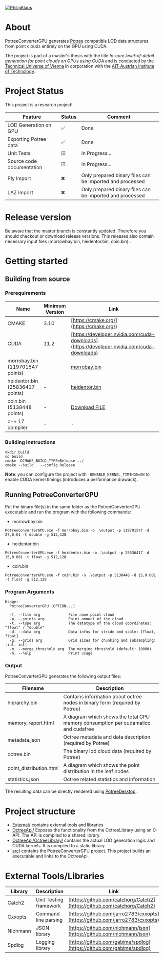 [![PhilipKlaus](https://circleci.com/gh/PhilipKlaus/octree-cuda.svg?style=svg&circle-token=80c3b9a5002f85c01d952c8f06abc9cfaaed5106)](https://app.circleci.com/pipelines/github/PhilipKlaus/octree-cuda)

# About

PotreeConverterGPU generates [Potree](https://github.com/potree/potree/) compatible LOD data structures from point clouds entirely on 
the GPU using CUDA. 

The project is part of a master's thesis with the title *In-core level-of-detail generation for point clouds
on GPUs using CUDA* and is conducted by the [Technical Universe of Vienna](https://www.cg.tuwien.ac.at/research/projects/Scanopy/) 
in corporation with the [AIT-Austrian Institute of Technology](https://www.ait.ac.at/en/).

# Project Status
This project is a research project!

| Feature                   | Status    | Comment                                                   |
|---------------------------|-----------|-----------------------------------------------------------|
| LOD Generation on GPU     | &#9989;   | Done                                                      |
| Exporting Potree data     | &#9989;   | Done                                                      |
| Unit Tests                | &#9745;   | In Progress...                                            |
| Source code documentation | &#9745;   | In Progress...                                            |
| Ply Import                | &#10060;  | Only prepared binary files can be imported and processed  |
| LAZ Import                | &#10060;  | Only prepared binary files can be imported and processed  |


# Release version
Be aware that the master branch is constantly updated. 
Therefore you should checkout or download release versions.
This releases also contain necessary input files (morrowbay.bin, heidentor.bin, coin.bin) .

# Getting started

## Building from source

### Prerequirements

| Name                            | Minimum Version   | Link                                                                                        |
| --------------------------------|-------------------| --------------------------------------------------------------------------------------------|
| CMAKE                           | 3.10              | [https://cmake.org/](https://cmake.org/)                                                    |
| CUDA                            | 11.2              | [https://developer.nvidia.com/cuda-downloads](https://developer.nvidia.com/cuda-downloads)  |
| morrobay.bin (119701547 points) |                   | [morrobay.bin](http://www.dreamcoder.at/potree/examples/morrobay/morrobay.bin)              |
| heidentor.bin (25836417 points) | -                 | [heidentor.bin](http://www.dreamcoder.at/potree/examples/heidentor/heidentor.bin)           |
| coin.bin (5138448 points)       | -                 | <a id="raw-url" href="http://www.dreamcoder.at/potree/examples/coin/coin.bin">Download FILE</a>|
| c++ 17 compiler                 | -                 | -                                                                                           |

### Building instructions
```
mkdir build
cd build
cmake -DCMAKE_BUILD_TYPE=Release ../
cmake --build . --config Release
```
**Note**: you can configure the project with ``-DENABLE_KERNEL_TIMINGS=ON`` to enable CUDA kernel timings (introduces a
performance drawack).

## Running PotreeConverterGPU
Put the binary file(s) in the same folder as the PotreeConverterGPU executable and run the program with the following
commands:

* morrowbay.bin 

``PotreeConverterGPU.exe -f morrobay.bin -o .\output -p 119701547 -d 27,0.01 -t double -g 512,128``
* heidentor.bin 

``PotreeConverterGPU.exe -f heidentor.bin -o .\output -p 25836417 -d 15,0.001 -t float -g 512,128``
* coin.bin 

``PotreeConverterGPU.exe -f coin.bin -o .\output -p 5138448 -d 15,0.001 -t float -g 512,128``

### Program Arguments
```
Usage:
  PotreeConverterGPU [OPTION...]

  -f, --file arg             File name point cloud
  -p, --points arg           Point amount of the cloud
  -t, --type arg             The datatype of the cloud coordinates: "float" / "double"
  -d, --data arg             Data infos for stride and scale: [float, float]
  -g, --grids arg            Grid sizes for chunking and subsampling: [int, int]
  -m, --merge_threshold arg  The merging threshold (default: 10000)
  -h, --help                 Print usage
```

### Output
PotreeConverterGPU generates the following output files:

| Filename                  | Description                                                                           | 
| --------------------------|---------------------------------------------------------------------------------------|
| hierarchy.bin             | Contains information about octree nodes in binary form (required by Potree)           | 
| memory_report.html        | A diagram which shows the total GPU memory consumption per cudamalloc and cudafree    |
| metadata.json             | Octree metadata and data description (required by Potree)                             |
| octree.bin                | The binary lod cloud data (required by Potree)                                        |
| point_distribution.html   | A diagram which shows the point distribution in the leaf nodes                        |
| statistics.json           | Octree related statistics and information        

The resulting data can be directly rendered using [PotreeDesktop](https://github.com/potree/PotreeDesktop). 

# Project structure
-  [External/](External/) contains external tools and libraries
-  [OctreeApi/](OctreeApi/) Exposes the functionality from the OctreeLibrary using an C-API. The API is compiled to a shared library.
-  [OctreeApi/OctreeLibrary/](OctreeApi/OctreeLibrary) contains the actual LOD generation logic and CUDA kernels. It is compiled to a static library.
-  [src/](src/) contains the PotreeConverterGPU project. This project builds an executable and links to the OctreeApi.

# External Tools/Libraries
| Library           | Description               | Link                                      |
| ------------------|---------------------------|-------------------------------------------------------------------------------|
| Catch2            | Unit Testing framework    | [https://github.com/catchorg/Catch2](https://github.com/catchorg/Catch2)      |
| Cxxopts           | Command line parsing      | [https://github.com/jarro2783/cxxopts](https://github.com/jarro2783/cxxopts)  |
| Nlohmann          | JSON library              | [https://github.com/nlohmann/json](https://github.com/nlohmann/json)          |
| Spdlog            | Logging library           | [https://github.com/gabime/spdlog](https://github.com/gabime/spdlog)          |
